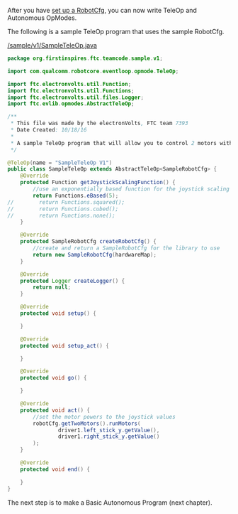 After you have [set up a RobotCfg](Robot-Configuration.md), you can now write TeleOp and Autonomous OpModes.

The following is a sample TeleOp program that uses the sample RobotCfg.

[/sample/v1/SampleTeleOp.java](https://github.com/FTC7393/EVLib/blob/master/sample/v1/SampleTeleOp.java)
```java
package org.firstinspires.ftc.teamcode.sample.v1;

import com.qualcomm.robotcore.eventloop.opmode.TeleOp;

import ftc.electronvolts.util.Function;
import ftc.electronvolts.util.Functions;
import ftc.electronvolts.util.files.Logger;
import ftc.evlib.opmodes.AbstractTeleOp;

/**
 * This file was made by the electronVolts, FTC team 7393
 * Date Created: 10/18/16
 *
 * A sample TeleOp program that will allow you to control 2 motors with the left and right joysticks
 */

@TeleOp(name = "SampleTeleOp V1")
public class SampleTeleOp extends AbstractTeleOp<SampleRobotCfg> {
    @Override
    protected Function getJoystickScalingFunction() {
        //use an exponentially based function for the joystick scaling to allow fine control
        return Functions.eBased(5);
//        return Functions.squared();
//        return Functions.cubed();
//        return Functions.none();
    }

    @Override
    protected SampleRobotCfg createRobotCfg() {
        //create and return a SampleRobotCfg for the library to use
        return new SampleRobotCfg(hardwareMap);
    }

    @Override
    protected Logger createLogger() {
        return null;
    }

    @Override
    protected void setup() {

    }

    @Override
    protected void setup_act() {

    }

    @Override
    protected void go() {

    }

    @Override
    protected void act() {
        //set the motor powers to the joystick values
        robotCfg.getTwoMotors().runMotors(
                driver1.left_stick_y.getValue(),
                driver1.right_stick_y.getValue()
        );
    }

    @Override
    protected void end() {

    }
}
```

The next step is to make a Basic Autonomous Program (next chapter).